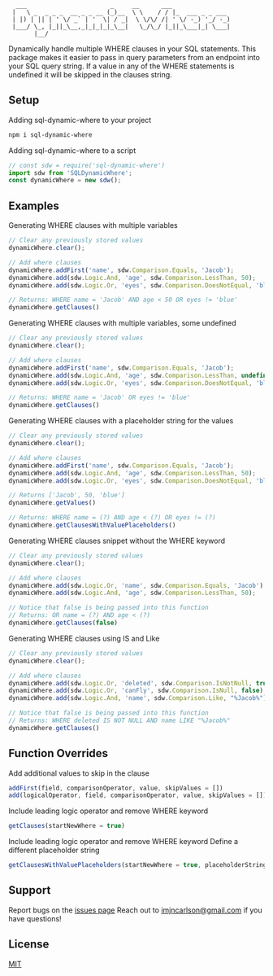 ```
  ___                       _     __      ___
 |   \ _  _ _ _  __ _ _ __ (_)__  \ \    / / |_  ___ _ _ ___
 | |) | || | ' \/ _` | '  \| / _|  \ \/\/ /| ' \/ -_) '_/ -_)
 |___/ \_, |_||_\__,_|_|_|_|_\__|   \_/\_/ |_||_\___|_| \___|
       |__/
```

Dynamically handle multiple WHERE clauses in your SQL statements.
This package makes it easier to pass in query parameters from an endpoint into your SQL query string.
If a value in any of the WHERE statements is undefined it will be skipped in the clauses string.

## Setup

Adding sql-dynamic-where to your project

```bash
npm i sql-dynamic-where
```

Adding sql-dynamic-where to a script

```js
// const sdw = require('sql-dynamic-where')
import sdw from 'SQLDynamicWhere';
const dynamicWhere = new sdw();
```

## Examples

Generating WHERE clauses with multiple variables

```js
// Clear any previously stored values
dynamicWhere.clear();

// Add where clauses
dynamicWhere.addFirst('name', sdw.Comparison.Equals, 'Jacob');
dynamicWhere.add(sdw.Logic.And, 'age', sdw.Comparison.LessThan, 50);
dynamicWhere.add(sdw.Logic.Or, 'eyes', sdw.Comparison.DoesNotEqual, 'blue');

// Returns: WHERE name = 'Jacob' AND age < 50 OR eyes != 'blue'
dynamicWhere.getClauses()
```

Generating WHERE clauses with multiple variables, some undefined

```js
// Clear any previously stored values
dynamicWhere.clear();

// Add where clauses
dynamicWhere.addFirst('name', sdw.Comparison.Equals, 'Jacob');
dynamicWhere.add(sdw.Logic.And, 'age', sdw.Comparison.LessThan, undefined);
dynamicWhere.add(sdw.Logic.Or, 'eyes', sdw.Comparison.DoesNotEqual, 'blue');

// Returns: WHERE name = 'Jacob' OR eyes != 'blue'
dynamicWhere.getClauses()
```

Generating WHERE clauses with a placeholder string for the values

```js
// Clear any previously stored values
dynamicWhere.clear();

// Add where clauses
dynamicWhere.addFirst('name', sdw.Comparison.Equals, 'Jacob');
dynamicWhere.add(sdw.Logic.And, 'age', sdw.Comparison.LessThan, 50);
dynamicWhere.add(sdw.Logic.Or, 'eyes', sdw.Comparison.DoesNotEqual, 'blue');

// Returns ['Jacob', 50, 'blue']
dynamicWhere.getValues()

// Returns: WHERE name = (?) AND age < (?) OR eyes != (?)
dynamicWhere.getClausesWithValuePlaceholders()
```

Generating WHERE clauses snippet without the WHERE keyword

```js
// Clear any previously stored values
dynamicWhere.clear();

// Add where clauses
dynamicWhere.add(sdw.Logic.Or, 'name', sdw.Comparison.Equals, 'Jacob');
dynamicWhere.add(sdw.Logic.And, 'age', sdw.Comparison.LessThan, 50);

// Notice that false is being passed into this function
// Returns: OR name = (?) AND age < (?)
dynamicWhere.getClauses(false)
```

Generating WHERE clauses using IS and Like

```js
// Clear any previously stored values
dynamicWhere.clear();

// Add where clauses
dynamicWhere.add(sdw.Logic.Or, 'deleted', sdw.Comparison.IsNotNull, true);
dynamicWhere.add(sdw.Logic.Or, 'canFly', sdw.Comparison.IsNull, false);
dynamicWhere.add(sdw.Logic.And, 'name', sdw.Comparison.Like, "%Jacob%");

// Notice that false is being passed into this function
// Returns: WHERE deleted IS NOT NULL AND name LIKE "%Jacob%"
dynamicWhere.getClauses()
```

## Function Overrides

Add additional values to skip in the clause

```js
addFirst(field, comparisonOperator, value, skipValues = [])
add(logicalOperator, field, comparisonOperator, value, skipValues = [])
```

Include leading logic operator and remove WHERE keyword

```js
getClauses(startNewWhere = true)
```

Include leading logic operator and remove WHERE keyword
Define a different placeholder string

```js
getClausesWithValuePlaceholders(startNewWhere = true, placeholderString = '(?)')
```

## Support

Report bugs on the [issues page](https://github.com/imjncarlson/sql-dynamic-where/issues)
Reach out to <imjncarlson@gmail.com> if you have questions!

## License

[MIT](https://choosealicense.com/licenses/mit/)
